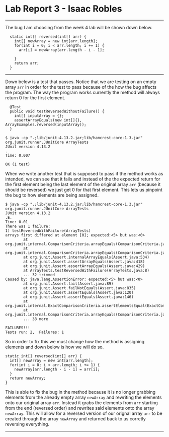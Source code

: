 # Lab Report 3 - Isaac Robles
---
The bug I am choosing from the week 4 lab will be shown down below.

```
  static int[] reversed(int[] arr) {
    int[] newArray = new int[arr.length];
    for(int i = 0; i < arr.length; i += 1) {
      arr[i] = newArray[arr.length - i - 1];

    }
    return arr;
  }
```

---

Down below is a test that passes. Notice that we are testing on an empty array `arr` in order for the test to pass because of the how the bug affects the program. The way the program works currently the method will always return 0 for the first element.  

```
  @Test 
  public void testReversedWithoutFailure() {
    int[] inputArray = {};
    assertArrayEquals(new int[]{}, ArrayExamples.reversed(inputArray));
  }
```
```
$ java -cp ".;lib/junit-4.13.2.jar;lib/hamcrest-core-1.3.jar" org.junit.runner.JUnitCore ArrayTests
JUnit version 4.13.2
.
Time: 0.007

OK (1 test)
```

When we write another test that is supposed to pass if the method works as intended, we can see that it fails and instead of the the expected return for the first element being the last element of the original array `arr` (because it should be reversed) we just get 0 for that first element. This lets us pinpoint the bug to how elements are being assigned. 

```
$ java -cp ".;lib/junit-4.13.2.jar;lib/hamcrest-core-1.3.jar" org.junit.runner.JUnitCore ArrayTests
JUnit version 4.13.2
.E.
Time: 0.01
There was 1 failure:
1) testReversedWithFailure(ArrayTests)
arrays first differed at element [0]; expected:<5> but was:<0>
        at org.junit.internal.ComparisonCriteria.arrayEquals(ComparisonCriteria.java:78)
        at org.junit.internal.ComparisonCriteria.arrayEquals(ComparisonCriteria.java:28)
        at org.junit.Assert.internalArrayEquals(Assert.java:534)
        at org.junit.Assert.assertArrayEquals(Assert.java:418)
        at org.junit.Assert.assertArrayEquals(Assert.java:429)
        at ArrayTests.testReversedWithFailure(ArrayTests.java:8)
        ... 32 trimmed
Caused by: java.lang.AssertionError: expected:<5> but was:<0>
        at org.junit.Assert.fail(Assert.java:89)
        at org.junit.Assert.failNotEquals(Assert.java:835)
        at org.junit.Assert.assertEquals(Assert.java:120)
        at org.junit.Assert.assertEquals(Assert.java:146)
        at org.junit.internal.ExactComparisonCriteria.assertElementsEqual(ExactComparisonCriteria.java:8)    
        at org.junit.internal.ComparisonCriteria.arrayEquals(ComparisonCriteria.java:76)
        ... 38 more

FAILURES!!!
Tests run: 2,  Failures: 1
```
So in order to fix this we must change how the method is assigning elements and down below is how we will do so.

```
static int[] reversed(int[] arr) {
  int[] newArray = new int[arr.length];
  for(int i = 0; i < arr.length; i += 1) {
    newArray[arr.length - i - 1] = arr[i];
  }
  return newArray;
}
```

This is able to fix the bug in the method because it is no longer grabbing elements from the already empty array `newArray` and rewriting the elements onto our original array `arr`. Instead it grabs the elements from `arr` starting from the end (reversed order) and rewrites said elements onto the array `newArray`. This will allow for a reversed version of our orignal array `arr` to be created through the array `newArray` and returned back to us corretly reversing everything.

---
